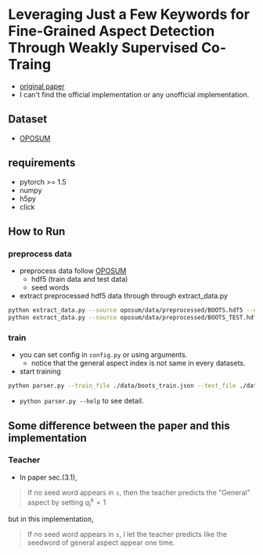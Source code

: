 # Leveraging Just a Few Keywords for Fine-Grained Aspect Detection Through Weakly Supervised Co-Traing

* [original paper](https://arxiv.org/pdf/1909.00415.pdf)
* I can't find the official implementation or any unofficial implementation.

## Dataset

* [OPOSUM](https://github.com/stangelid/oposum)

## requirements

* pytorch >= 1.5
* numpy
* h5py
* click

## How to Run

### preprocess data

* preprocess data follow [OPOSUM](https://github.com/stangelid/oposum)
    * hdf5 (train data and test data)
    * seed words
* extract preprocessed hdf5 data through through extract_data.py
```sh
python extract_data.py --source oposum/data/preprocessed/BOOTS.hdf5 --output data/boots_train.json
python extract_data.py --source oposum/data/preprocessed/BOOTS_TEST.hdf5 --output data/boots_test.json
```

### train

* you can set config in `config.py` or using arguments.
    * notice that the general aspect index is not same in every datasets.
* start training
```bash
python parser.py --train_file ./data/boots_train.json --test_file ./data/boots_test.json --save_dir ./ckpt/boots --epochs 3
```
* `python parser.py --help` to see detail.

## Some difference between the paper and this implementation

### Teacher

* In paper sec.(3.1), 
> If no seed word appears in `s`, then the teacher predicts the "General" aspect by setting $q_i^k = 1$

but in this implementation,
> If no seed word appears in `s`, I let the teacher predicts like the seedword of general aspect appear one time.
